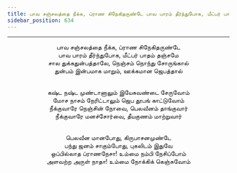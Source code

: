 ```yaml
---
title: பாவ சஞ்சலத்தை நீக்க, ப்ராண சிநேகிதருண்டே பாவ பாரம் தீர்ந்துபோக, மீட்பர் பாதம் தஞ்சமே
sidebar_position: 634
---
```


---
<center>
பாவ சஞ்சலத்தை நீக்க, ப்ராண சிநேகிதருண்டே<br/>
பாவ பாரம் தீர்ந்துபோக, மீட்பர் பாதம் தஞ்சமே<br/>
சால துக்கதுன்பத்தாலே, நெஞ்சம் நொந்து சோருங்கால்<br/>
துன்பம் இன்பமாக மாறும், ஊக்கமான ஜெபத்தால்<br/><br/>

கஷ்ட நஷ்ட முண்டானாலும் இயேசுவண்டை சேருவோம்<br/>
மோச நாசம் நேரிட்டாலும் ஜெப தூபங் காட்டுவோம்<br/>
நீக்குவாரே நெஞ்சின் நோவை, பெலவீனம் தாங்குவார்<br/>
நீக்குவாரே மனச்சோர்வை, தீயகுணம் மாற்றுவார்<br/><br/>

பெலவீன மானபோது, கிருபாசனமுண்டே<br/>
பந்து ஜனம் சாகும்போது, புகலிடம் இதுவே<br/>
ஒப்பில்லாத ப்ராணநேசா! உம்மை நம்பி நேசிப்போம்<br/>
அளவற்ற அருள் நாதா! உம்மை நோக்கிக் கெஞ்சுவோம்
</center>